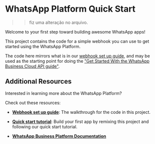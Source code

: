 # WhatsApp Platform Quick Start

>> fiz uma alteração no arquivo.

Welcome to your first step toward building awesome WhatsApp apps!

This project contains the code for a simple webhook you can use to get started using the WhatsApp Platform.

The code here mirrors what is in our [webhook set up guide](https://developers.facebook.com/docs/whatsapp/cloud-api/guides/set-up-webhooks), and may be used as the starting point for doing the ["Get Started With the WhatsApp Business Cloud API guide"](https://developers.facebook.com/docs/whatsapp/getting-started/signing-up/).

## Additional Resources

Interested in learning more about the WhatsApp Platform?

Check out these resources:

- [**Webhook set up guide**](https://developers.facebook.com/docs/whatsapp/getting-started/signing-up/#configure-webhooks): The walkthrough for the code in this project.

- [**Quick start tutorial**](https://developers.facebook.com/docs/whatsapp/getting-started/signing-up/): Build your first app by remixing this project and following our quick start tutorial.

- [**WhatsApp Business Platform Documentation**](https://developers.facebook.com/docs/whatsapp/)
